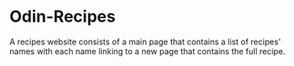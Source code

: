 # Odin-Recipes
A recipes website consists of a main page that contains a list of recipes' names with each name linking to a new page that contains the full recipe.